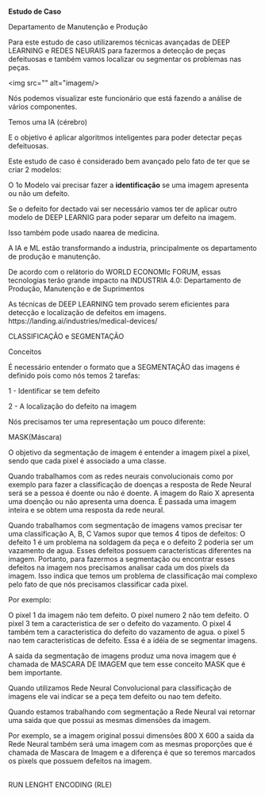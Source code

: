 <b>Estudo de Caso</b>
<p>Departamento de Manutenção e Produção</p>

<p>Para este estudo de caso utilizaremos técnicas avançadas de DEEP LEARNING e REDES NEURAIS para fazermos a detecção de peças defeituosas e também vamos localizar ou segmentar os problemas nas peças.</p>

<img src="" alt="imagem/>

<p>Nós podemos visualizar este funcionário que está fazendo a análise de vários componentes.</p>
<p>Temos uma IA (cérebro)</p>
<p>E o objetivo é aplicar algoritmos inteligentes para poder detectar peças defeituosas.</p>
<p>Este estudo de caso é considerado bem avançado pelo fato de ter que se criar 2 modelos:</p>
<p>O 1o Modelo vai precisar fazer a <b>identificação</b> se uma imagem apresenta ou não um defeito.</p>
<p>Se o defeito for dectado vai ser necessário vamos ter de aplicar outro modelo de DEEP LEARNIG para poder separar um defeito na imagem.</p>
<p>Isso também pode usado naarea de medicina.</p>
<p>A IA e ML estão transformando a industria, principalmente os departamento de produção e manutenção.</p>
<p>De acordo com o relátorio do WORLD ECONOMIc FORUM, essas tecnologias terão grande impacto na INDUSTRIA 4.0: Departamento de Produção, Manutenção e de Suprimentos</p>
<p>As técnicas de DEEP LEARNING tem provado serem eficientes para detecção e localização de defeitos em imagens. https://landing.ai/industries/medical-devices/</p>

CLASSIFICAÇÃO e SEGMENTAÇÃO

Conceitos

<p>É necessário entender o formato que a SEGMENTAÇÃO das imagens é definido pois como nós temos 2 tarefas:</p>
<p>1 - Identificar se tem defeito </p>
<p>2 - A localização do defeito na imagem</p>
<p>Nós precisamos ter uma representação um pouco diferente:</p>
<p>MASK(Máscara)</p>
<p>O objetivo da segmentação de imagem é entender a imagem pixel a pixel, sendo que cada pixel é associado a uma classe.</p>
<p>Quando trabalhamos com as redes neurais convolucionais como por exemplo para fazer a classificação de doenças a resposta de Rede Neural será se a pessoa é doente ou não é doente. A imagem do Raio X apresenta uma doenção ou não apresenta uma doenca. É passada uma imagem inteira e se obtem uma resposta da rede neural.</p>
<p>Quando trabalhamos com segmentação de imagens vamos precisar ter uma classificação A, B, C
Vamos supor que temos 4 tipos de defeitos: O defeito 1 é um problema na soldagem da peça e o defeito 2 poderia ser um vazamento de agua. Esses defeitos possuem caracteristicas diferentes na imagem. Portanto, para fazermos a segmentação ou encontrar esses defeitos na imagem nos precisamos analisar cada um dos pixels da imagem. Isso indica que temos um problema de classificação mai complexo pelo fato de que nós precisamos classificar cada pixel.</p>
Por exemplo:
<p>O pixel 1 da imagem não tem defeito. O pixel numero 2 não tem defeito. O pixel 3 tem a caracteristica de ser o defeito do vazamento. O pixel 4 também tem a caracteristica do defeito do vazamento de agua. o pixel 5 nao tem caracteristicas de defeito.
Essa é a idéia de se segmentar imagens.</p>
<p>A saida da segmentação de imagens produz uma nova imagem que é chamada de MASCARA DE IMAGEM que tem esse conceito MASK que é bem importante.</p>
<p>Quando utilizamos Rede Neural Convolucional para classificação de imagens ele vai indicar se a peça tem defeito ou nao tem defeito.</p>
<p>Quando estamos trabalhando com segmentação a Rede Neural vai retornar uma saida que que possui as mesmas dimensões da imagem. </p>
<p>Por exemplo, se a imagem original possui dimensões 800 X 600 a saida da Rede Neural também será uma imagem com as mesmas proporções que é chamada de Mascara de Imagem e a diferença é que so teremos marcados os pixels que possuem defeitos na imagem.
</p>
<br>
RUN LENGHT ENCODING (RLE)




